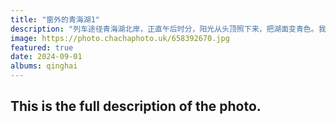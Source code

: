 ```yaml
---
title: "窗外的青海湖1"
description: "列车途径青海湖北岸，正直午后时分，阳光从头顶照下来，把湖面变青色。我想，这大概就是青海的“青”。如果你尝试放大图片，也许可以发现海平面上一处小凸起，没猜错的话，那就是青海湖的海心山，在冬季冰封湖面的时候，可以从岸边走上到岛上的。"
image: https://photo.chachaphoto.uk/658392670.jpg
featured: true
date: 2024-09-01
albums: qinghai
---
```


## This is the full description of the photo.
